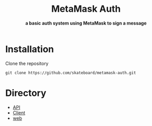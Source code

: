 <h1 align="center">MetaMask Auth</h1>
<div align="center">
  <strong>a basic auth system using MetaMask to sign a message</strong>
</div>
<br />

# Installation
Clone the repository
```
git clone https://github.com/skateboard/metamask-auth.git
```
# Directory
- [API](api/)
- [Client](client/)
- [web](web/)
